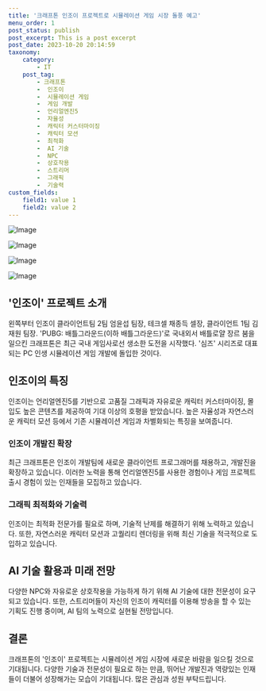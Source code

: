 ```yaml
---
title: '크래프톤 인조이 프로젝트로 시뮬레이션 게임 시장 돌풍 예고'
menu_order: 1
post_status: publish
post_excerpt: This is a post excerpt
post_date: 2023-10-20 20:14:59
taxonomy:
    category:
        - IT
    post_tag:
        - 크래프톤
        -  인조이
        -  시뮬레이션 게임
        -  게임 개발
        -  언리얼엔진5
        -  자율성
        -  캐릭터 커스터마이징
        -  캐릭터 모션
        -  최적화
        -  AI 기술
        -  NPC
        -  상호작용
        -  스트리머
        -  그래픽
        -  기술력
custom_fields:
    field1: value 1
    field2: value 2
---
```


![Image](https://imgnews.pstatic.net/image/138/2024/02/07/0002166455_001_20240207141101218.jpg?type=w647)

![Image](https://imgnews.pstatic.net/image/138/2024/02/07/0002166455_002_20240207141101261.jpg?type=w647)

![Image](https://imgnews.pstatic.net/image/138/2024/02/07/0002166455_003_20240207141101299.jpg?type=w647)

![Image](https://imgnews.pstatic.net/image/138/2024/02/07/0002166455_004_20240207141101337.jpg?type=w647)


## '인조이' 프로젝트 소개
왼쪽부터 인조이 클라이언트팀 2팀 엄윤섭 팀장, 테크셀 채종득 셀장, 클라이언트 1팀 김재원 팀장. 'PUBG: 배틀그라운드(이하 배틀그라운드)'로 국내외서 배틀로얄 장르 붐을 일으킨 크래프톤은 최근 국내 게임사로선 생소한 도전을 시작했다. '심즈' 시리즈로 대표되는 PC 인생 시뮬레이션 게임 개발에 돌입한 것이다. 

## 인조이의 특징
인조이는 언리얼엔진5를 기반으로 고품질 그래픽과 자유로운 캐릭터 커스터마이징, 몰입도 높은 콘텐츠를 제공하여 기대 이상의 호평을 받았습니다. 높은 자율성과 자연스러운 캐릭터 모션 등에서 기존 시뮬레이션 게임과 차별화되는 특징을 보여줍니다.

### 인조이 개발진 확장
최근 크래프톤은 인조이 개발팀에 새로운 클라이언트 프로그래머를 채용하고, 개발진을 확장하고 있습니다. 이러한 노력을 통해 언리얼엔진5를 사용한 경험이나 게임 프로젝트 출시 경험이 있는 인재들을 모집하고 있습니다.

### 그래픽 최적화와 기술력
인조이는 최적화 전문가를 필요로 하며, 기술적 난제를 해결하기 위해 노력하고 있습니다. 또한, 자연스러운 캐릭터 모션과 고퀄리티 렌더링을 위해 최신 기술을 적극적으로 도입하고 있습니다.

## AI 기술 활용과 미래 전망
다양한 NPC와 자유로운 상호작용을 가능하게 하기 위해 AI 기술에 대한 전문성이 요구되고 있습니다. 또한, 스트리머들이 자신의 인조이 캐릭터를 이용해 방송을 할 수 있는 기획도 진행 중이며, AI 팀의 노력으로 실현될 전망입니다. 

## 결론
크래프톤의 '인조이' 프로젝트는 시뮬레이션 게임 시장에 새로운 바람을 일으킬 것으로 기대됩니다. 다양한 기술과 전문성이 필요로 하는 만큼, 뛰어난 개발진과 역량있는 인재들이 더불어 성장해가는 모습이 기대됩니다. 많은 관심과 성원 부탁드립니다.
